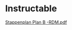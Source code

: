 # Instructable

[Stappenplan Plan B -RDM.pdf](https://github.com/rauke-dm/Linefollower/files/12489441/Stappenplan.Plan.B.-RDM.pdf)
